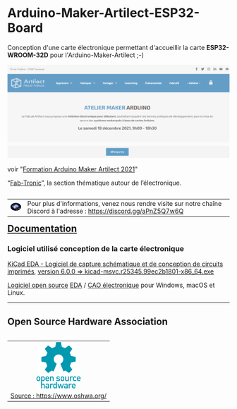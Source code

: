 # Arduino-Maker-Artilect-ESP32-Board

Conception d'une carte électronique permettant d'accueillir la carte **ESP32-WROOM-32D** pour l'Arduino-Maker-Artilect ;-)

<!--
![Arduino-Maker-Artilect](/Images/Arduino-Maker-Artilect-Web.png)
-->
<div style="margin: 0 auto; text-align: center">
<a href="https://artilect.fr/apprendre/1-c-ateliers-et-formations-arduino/" title="Arduino-Maker-Artilect" target="_blank"><img src="Images/Arduino-Maker-Artilect-Web.png" width="850"></a>
</div>

voir "[Formation Arduino Maker Artilect 2021](https://docs.google.com/document/d/1AiOmVbQlEdjEwbFdklUuR_bQvMPeL1gh1BUjC_LPH7M/edit?usp=sharing)"

“[Fab-Tronic](https://artilect.fr/fabtronic/)”, la section thématique autour de l’électronique.

<html>
<p>
<table align='left' border='0' cellpadding='0'>
<tr class="noBorder">
<td><a href="https://discord.gg/aPnZ5Q7w6Q" title="Venez nous rendre visite sur notre chaîne Discord" target="_blank"><img src="Images/logo-discord.png" width="60" border="0"></a></td>
<td>Pour plus d'informations, venez nous rendre visite sur notre chaîne Discord à l'adresse : <a href="https://discord.gg/aPnZ5Q7w6Q">https://discord.gg/aPnZ5Q7w6Q</a></td>
</tr>
</table>
</p>
<hr>
<br />
</html>

## [Documentation](Docs/README.md)

### Logiciel utilisé conception de la carte électronique

[KiCad EDA - Logiciel de capture schématique et de conception de circuits imprimés](https://kicad.org/), [version 6.0.0 => kicad-msvc.r25345.99ec2b1801-x86_64.exe](https://downloads.kicad.org/kicad/windows/explore/nightlies)

[Logiciel open source](https://fr.wikipedia.org/wiki/Open_source) [EDA](https://fr.wikipedia.org/wiki/Conception_assist%C3%A9e_par_ordinateur_pour_l%27%C3%A9lectronique) / [CAO électronique](https://en.wikipedia.org/wiki/Comparison_of_EDA_software) pour Windows, macOS et Linux.

---

## Open Source Hardware Association

<!-- ![oshw-logo](oshw-logo-200-px.png) -->

<html>
<div style="margin: 0 auto; text-align: left">
<table align='left' border='0' cellpadding='0'>
<tr class="noBorder">
<td align='center' border='0'><a href="https://www.oshwa.org/open-source-hardware-logo/"><img src="Images/oshw-logo.png" width="100"></a></td>
<tr class="noBorder">
<td align='center' border='0'><a href="https://www.oshwa.org/" title="" target="_blank">Source : https://www.oshwa.org/</a></td>
</tr>
</table>
</div>
</html>
